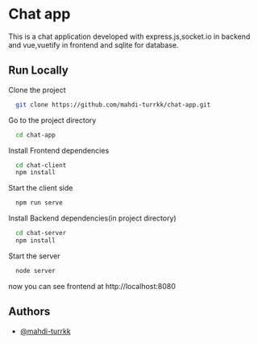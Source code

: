 
# Chat app

This is a chat application developed with express.js,socket.io in backend and vue,vuetify in frontend and sqlite for database.

## Run Locally

Clone the project

```bash
  git clone https://github.com/mahdi-turrkk/chat-app.git
```

Go to the project directory

```bash
  cd chat-app
```

Install Frontend dependencies

```bash
  cd chat-client
  npm install
```

Start the client side

```bash
  npm run serve
```

Install Backend dependencies(in project directory)

```bash
  cd chat-server
  npm install
```

Start the server

```bash
  node server
```

 now you can see frontend at http://localhost:8080


## Authors

- [@mahdi-turrkk](https://www.github.com/mahdi-turrkk)

